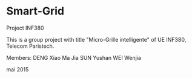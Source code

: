 # Smart-Grid
Project INF380

This is a group project with title "Micro-Grille intelligente" of UE INF380, Telecom Paristech.

Members:
DENG Xiao
Ma Jia
SUN Yushan
WEI Wenjia

mai 2015
